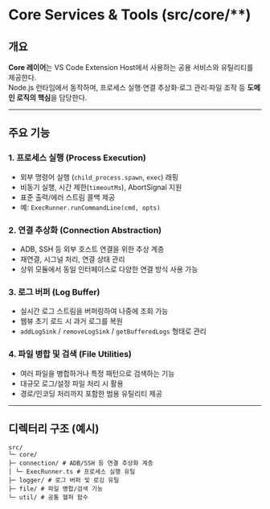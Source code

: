 # Core Services & Tools (src/core/**)

## 개요
**Core 레이어**는 VS Code Extension Host에서 사용하는 공용 서비스와 유틸리티를 제공한다.  
Node.js 런타임에서 동작하며, 프로세스 실행·연결 추상화·로그 관리·파일 조작 등 **도메인 로직의 핵심**을 담당한다.

---

## 주요 기능

### 1. 프로세스 실행 (Process Execution)
- 외부 명령어 실행 (`child_process.spawn`, `exec`) 래핑
- 비동기 실행, 시간 제한(`timeoutMs`), AbortSignal 지원
- 표준 출력/에러 스트림 콜백 제공
- 예: `ExecRunner.runCommandLine(cmd, opts)`

### 2. 연결 추상화 (Connection Abstraction)
- ADB, SSH 등 외부 호스트 연결을 위한 추상 계층
- 재연결, 시그널 처리, 연결 상태 관리
- 상위 모듈에서 동일 인터페이스로 다양한 연결 방식 사용 가능

### 3. 로그 버퍼 (Log Buffer)
- 실시간 로그 스트림을 버퍼링하여 나중에 조회 가능
- 웹뷰 초기 로드 시 과거 로그를 복원
- `addLogSink` / `removeLogSink` / `getBufferedLogs` 형태로 관리

### 4. 파일 병합 및 검색 (File Utilities)
- 여러 파일을 병합하거나 특정 패턴으로 검색하는 기능
- 대규모 로그/설정 파일 처리 시 활용
- 경로/인코딩 처리까지 포함한 범용 유틸리티 제공

---

## 디렉터리 구조 (예시)
```
src/
└─ core/
├─ connection/ # ADB/SSH 등 연결 추상화 계층
│ └─ ExecRunner.ts # 프로세스 실행 유틸
├─ logger/ # 로그 버퍼 및 로깅 유틸
├─ file/ # 파일 병합/검색 기능
└─ util/ # 공통 헬퍼 함수
```